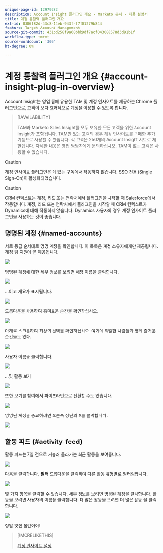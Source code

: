 ```yaml
---
unique-page-id: 12979282
description: Account Insight 플러그인 개요 - Marketo 문서 - 제품 설명서
title: 계정 통찰력 플러그인 개요
exl-id: 0306f82d-43c8-44eb-943f-f7f01279b844
feature: Target Account Management
source-git-commit: 431bd258f9a68bbb9df7acf043085578d3d91b1f
workflow-type: tm+mt
source-wordcount: '305'
ht-degree: 0%

---
```


# 계정 통찰력 플러그인 개요 {#account-insight-plug-in-overview}

Account Insight는 영업 팀에 유용한 TAM 및 계정 인사이트를 제공하는 Chrome 플러그인으로, 고객이 보다 효과적으로 계정을 이용할 수 있도록 합니다.

>[!AVAILABILITY]
>
>TAM과 Marketo Sales Insight를 모두 보유한 모든 고객을 위한 Account Insight가 포함됩니다. TAM만 있는 고객의 경우 계정 인사이트를 구매한 추가 기능으로 사용할 수 있습니다. 각 고객은 250개의 Account Insight 시트로 제한됩니다. 자세한 내용은 영업 담당자에게 문의하십시오. TAM이 없는 고객은 사용할 수 없습니다.

>[!CAUTION]
>
>계정 인사이트 플러그인은 이 있는 구독에서 작동하지 않습니다. [SSO 전용](/help/marketo/product-docs/administration/additional-integrations/restrict-user-login-to-sso-only.md) (Single Sign-On)이 활성화되었습니다.

>[!CAUTION]
>
>CRM 컨텍스트는 계정, 리드 또는 연락처에서 플러그인을 시작할 때 Salesforce에서 작동합니다. 계정, 리드 또는 연락처에서 플러그인을 시작할 때 CRM 컨텍스트가 Dynamics에 대해 작동하지 않습니다. Dynamics 사용자의 경우 계정 인사이트 플러그인을 사용하는 것이 좋습니다.

## 명명된 계정 {#named-accounts}

서로 등급 순서대로 명명 계정을 확인합니다. 이 목록은 계정 소유자에게만 제공됩니다. 계정 팀 지원이 곧 제공됩니다.

![](assets/na1.png)

명명된 계정에 대한 세부 정보를 보려면 해당 이름을 클릭합니다.

![](assets/na3.png)

...이고 개요가 표시됩니다.

![](assets/na4.png)

드롭다운을 사용하여 흥미로운 순간을 확인하십시오.

![](assets/na5.png)

아래로 스크롤하여 최상의 선택을 확인하십시오. 여기에 약혼한 사람들과 함께 즐거운 순간들도 있다.

![](assets/na6.png)

사용자 이름을 클릭합니다.

![](assets/na7.png)

...및 활동 보기

![](assets/na8.png)

또한 보기를 참여에서 파이프라인으로 전환할 수도 있습니다.

![](assets/na9.png)

명명된 계정을 종료하려면 오른쪽 상단의 X를 클릭합니다.

![](assets/na10.png)

## 활동 피드 {#activity-feed}

활동 피드는 7일 전으로 거슬러 올라가는 최근 활동을 보여줍니다.

![](assets/af1.png)

다음을 클릭합니다. **필터** 드롭다운을 클릭하여 다른 활동 유형별로 필터링합니다.

![](assets/af2.png)

몇 가지 항목을 클릭할 수 있습니다. 세부 정보를 보려면 명명된 계정을 클릭합니다. 활동을 보려면 사용자의 이름을 클릭합니다. 더 많은 활동을 보려면 더 많은 활동 을 클릭합니다.

![](assets/af3.png)

정말 멋진 물건이야!

>[!MORELIKETHIS]
>
>[계정 인사이트 설정](/help/marketo/product-docs/target-account-management/setup-tam/set-up-account-insight.md)
